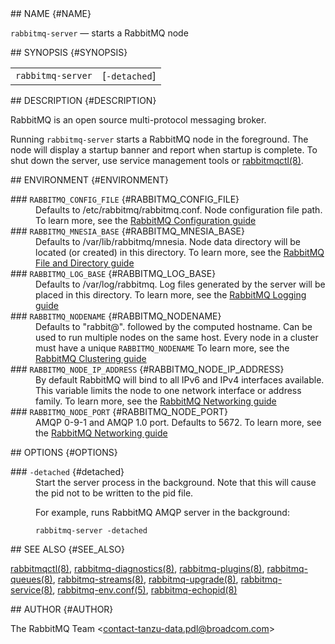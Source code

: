 <div class="manual-text">
  <section class="Sh">
## NAME {#NAME}
    <p class="Pp"><code class="Nm">rabbitmq-server</code> — <span class="Nd">starts a RabbitMQ node</span></p>
  </section>
  <section class="Sh">
## SYNOPSIS {#SYNOPSIS}
    <table class="Nm">
      <tr>
        <td><code class="Nm">rabbitmq-server</code></td>
        <td>[<code class="Fl">-detached</code>]</td>
      </tr>
    </table>
  </section>
  <section class="Sh">
## DESCRIPTION {#DESCRIPTION}
    <p class="Pp">RabbitMQ is an open source multi-protocol messaging broker.</p>
    <p class="Pp">Running <code class="Nm">rabbitmq-server</code> starts a RabbitMQ node in the foreground. The node will display a startup banner and report when startup is complete. To shut down the server, use service management tools or <a class="Xr" href="rabbitmqctl.8">rabbitmqctl(8)</a>.</p>
  </section>
  <section class="Sh">
## ENVIRONMENT {#ENVIRONMENT}
    <dl class="Bl-tag">
      <dt >
### <code class="Ev">RABBITMQ_CONFIG_FILE</code> {#RABBITMQ_CONFIG_FILE}
      </dt>
      <dd>
        Defaults to <span class="Pa">/etc/rabbitmq/rabbitmq.conf</span>. Node configuration file path. To learn more, see the <a class="Lk" href="https://www.rabbitmq.com/docs/configure">RabbitMQ Configuration guide</a>
      </dd>
      <dt >
### <code class="Ev">RABBITMQ_MNESIA_BASE</code> {#RABBITMQ_MNESIA_BASE}
      </dt>
      <dd>
        Defaults to <span class="Pa">/var/lib/rabbitmq/mnesia</span>. Node data directory will be located (or created) in this directory. To learn more, see the <a class="Lk" href="https://www.rabbitmq.com/docs/relocate">RabbitMQ File and Directory guide</a>
      </dd>
      <dt >
### <code class="Ev">RABBITMQ_LOG_BASE</code> {#RABBITMQ_LOG_BASE}
      </dt>
      <dd>
        Defaults to <span class="Pa">/var/log/rabbitmq</span>. Log files generated by the server will be placed in this directory. To learn more, see the <a class="Lk" href="https://www.rabbitmq.com/docs/logging">RabbitMQ Logging guide</a>
      </dd>
      <dt >
### <code class="Ev">RABBITMQ_NODENAME</code> {#RABBITMQ_NODENAME}
      </dt>
      <dd>
        Defaults to "rabbit@". followed by the computed hostname. Can be used to run multiple nodes on the same host. Every node in a cluster must have a unique <code class="Ev">RABBITMQ_NODENAME</code> To learn more, see the <a class="Lk" href="https://www.rabbitmq.com/docs/clustering">RabbitMQ Clustering guide</a>
      </dd>
      <dt >
### <code class="Ev">RABBITMQ_NODE_IP_ADDRESS</code> {#RABBITMQ_NODE_IP_ADDRESS}
      </dt>
      <dd>
        By default RabbitMQ will bind to all IPv6 and IPv4 interfaces available. This variable limits the node to one network interface or address family. To learn more, see the <a class="Lk" href="https://www.rabbitmq.com/docs/networking">RabbitMQ Networking guide</a>
      </dd>
      <dt >
### <code class="Ev">RABBITMQ_NODE_PORT</code> {#RABBITMQ_NODE_PORT}
      </dt>
      <dd>
        AMQP 0-9-1 and AMQP 1.0 port. Defaults to 5672. To learn more, see the <a class="Lk" href="https://www.rabbitmq.com/docs/networking">RabbitMQ Networking guide</a>
      </dd>
    </dl>
  </section>
  <section class="Sh">
## OPTIONS {#OPTIONS}
    <dl class="Bl-tag">
      <dt >
### <code class="Fl">-detached</code> {#detached}
      </dt>
      <dd>
        Start the server process in the background. Note that this will cause the pid not to be written to the pid file.
        <p class="Pp">For example, runs RabbitMQ AMQP server in the background:</p>
        <p class="Pp"></p>
        <div class="Bd Bd-indent lang-bash">
          <code class="Li">rabbitmq-server -detached</code>
        </div>
      </dd>
    </dl>
  </section>
  <section class="Sh">
## SEE ALSO {#SEE_ALSO}
    <p class="Pp"><a class="Xr" href="rabbitmqctl.8">rabbitmqctl(8)</a>, <a class="Xr" href="rabbitmq-diagnostics.8">rabbitmq-diagnostics(8)</a>, <a class="Xr" href="rabbitmq-plugins.8">rabbitmq-plugins(8)</a>, <a class="Xr" href="rabbitmq-queues.8">rabbitmq-queues(8)</a>, <a class="Xr" href="rabbitmq-streams.8">rabbitmq-streams(8)</a>, <a class="Xr" href="rabbitmq-upgrade.8">rabbitmq-upgrade(8)</a>, <a class="Xr" href="rabbitmq-service.8">rabbitmq-service(8)</a>, <a class="Xr" href="rabbitmq-env.conf.5">rabbitmq-env.conf(5)</a>, <a class="Xr" href="rabbitmq-echopid.8">rabbitmq-echopid(8)</a></p>
  </section>
  <section class="Sh">
## AUTHOR {#AUTHOR}
    <p class="Pp"><span class="An">The RabbitMQ Team</span> &lt;<a class="Mt" href="mailto:contact-tanzu-data.pdl@broadcom.com">contact-tanzu-data.pdl@broadcom.com</a>&gt;</p>
  </section>
</div>
